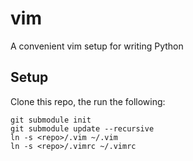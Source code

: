 # vim
A convenient vim setup for writing Python

## Setup
Clone this repo, the run the following:

```
git submodule init
git submodule update --recursive
ln -s <repo>/.vim ~/.vim
ln -s <repo>/.vimrc ~/.vimrc
```
